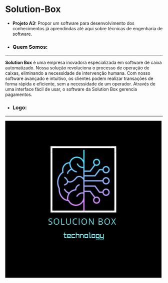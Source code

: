 # Solution-Box

- __Projeto A3:__  Propor um software para desenvolvimento dos conhecimentos já aprendindas até aqui sobre técnicas de engenharia de software.

- ### __Quem Somos:__ 
-----
__Solution Box__ é uma empresa inovadora especializada em software de caixa automatizado. Nossa solução revoluciona o processo de operação de caixas, eliminando a necessidade de intervenção humana. Com nosso software avançado e intuitivo, os clientes podem realizar transações de forma rápida e eficiente, sem a necessidade de um operador. Através de uma interface fácil de usar, o software da Solution Box gerencia pagamentos.

- ### __Logo:__ 
---

![Logo da empresa](image/logo%20solution%20box.jpeg)



